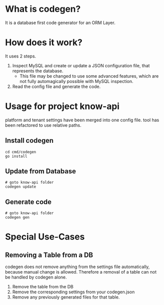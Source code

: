 # What is codegen?

It is a database first code generator for an ORM Layer.

# How does it work?

It uses 2 steps.

1. Inspect MySQL and create or update a JSON configuration file, that represents the database.
   - This file may be changed to use some advanced features, which are not fully automagically possible with MySQL inspection.
2. Read the config file and generate the code.

# Usage for project know-api

platform and tenant settings have been merged into one config file.
tool has been refactored to use relative paths.

## Install codegen

```
cd cmd/codegen
go install
```

## Update from Database

```
# goto know-api folder
codegen update
```

## Generate code

```
# goto know-api folder
codegen gen
```

# Special Use-Cases

## Removing a Table from a DB

codegen does not remove anything from the settings file automatically, because manual change is allowed. Therefore a removal of a table can not be handled by codegen alone.

1. Remove the table from the DB
2. Remove the corresponding settings from your codegen.json
3. Remove any previously generated files for that table.
